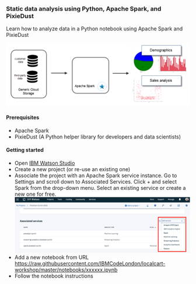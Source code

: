 ### Static data analysis using Python, Apache Spark, and PixieDust

Learn how to analyze data in a Python notebook using Apache Spark and PixieDust

![part_1](images/part_1.png)

#### Prerequisites
 * Apache Spark
 * PixieDust (A Python helper library for developers and data scientists)
 
#### Getting started
 * Open [IBM Watson Studio](https://www.ibm.com/cloud/watson-studio)
 * Create a new project (or re-use an existing one) 
 * Associate the project with an Apache Spark service instance. Go to Settings and scroll down to Associated Services. Click + and select Spark from the drop-down menu. Select an existing service or create a new one for free.
![spark](images/add_spark.png)
 * Add a new notebook from URL https://raw.githubusercontent.com/IBMCodeLondon/localcart-workshop/master/notebooks/xxxxxx.ipynb
 * Follow the notebook instructions
